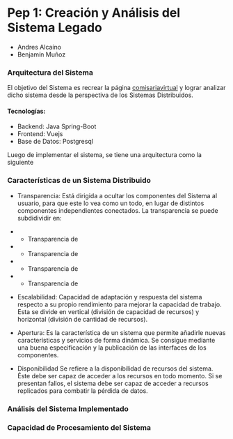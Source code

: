 # Pep 1: Creación y Análisis del Sistema Legado
- Andres Alcaíno
- Benjamín Muñoz

### Arquitectura del Sistema
El objetivo del Sistema es recrear la página [comisariavirtual](https://comisariavirtual.cl/) y lograr analizar dicho sistema desde la perspectiva de los Sistemas Distribuidos.
#### Tecnologías:
- Backend: Java Spring-Boot
- Frontend: Vuejs
- Base de Datos: Postgresql

Luego de implementar el sistema, se tiene una arquitectura como la siguiente

### Características de un Sistema Distribuido


- Transparencia: Está dirigida a ocultar los componentes del Sistema al usuario, para que este lo vea como un todo, en lugar de distintos componentes  independientes conectados. La transparencia se puede subdidividir en:
- - Transparencia de
- - Transparencia de
- - Transparencia de
- - Transparencia de
 
- Escalabilidad: Capacidad de adaptación y respuesta del sistema respecto a su propio rendimiento para mejorar la capacidad de trabajo. Esta se divide en vertical (división de capacidad de recursos) y horizontal (división de cantidad de recursos). 
- Apertura: Es la característica de un sistema que permite añadirle nuevas características y servicios de forma dinámica. Se consigue mediante una buena especificación y la publicación de las interfaces de los componentes.
- Disponibilidad Se refiere a la disponibilidad de recursos del sistema. Éste debe ser capaz de acceder a los recursos en todo momento. Si se presentan fallos, el sistema debe ser capaz de acceder a recursos replicados para combatir la pérdida de datos. 
### Análisis del Sistema Implementado

### Capacidad de Procesamiento del Sistema